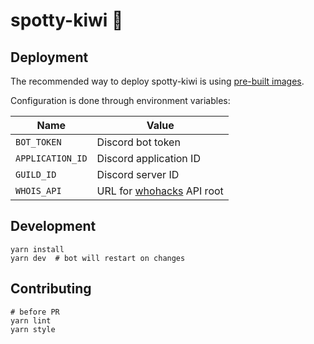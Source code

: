 # spotty-kiwi :kiwi_fruit:

## Deployment

The recommended way to deploy spotty-kiwi is using [pre-built images][docker-packages].

Configuration is done through environment variables:

| Name | Value  |
| ---- | ------ | 
| `BOT_TOKEN` | Discord bot token |
| `APPLICATION_ID` | Discord application ID |
| `GUILD_ID` | Discord server ID |
| `WHOIS_API` | URL for [whohacks][whohacks-repo] API root | 

[docker-packages]: https://github.com/hspsh/spotty-kiwi/pkgs/container/spotty-kiwi
[whohacks-repo]: https://github.com/hspsh/whohacks

## Development

```
yarn install
yarn dev  # bot will restart on changes
```

## Contributing

```
# before PR
yarn lint
yarn style
```
